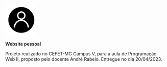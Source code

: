 <img src="https://github.com/Thasxzoo/Personal-website/blob/main/img/favicon.png?raw=true" width=100px height=100px> <div width=100px height=100px style="font-weight:600">Website pessoal</div>

Projeto realizado no CEFET-MG Campus V, para a aula de Programação Web II, proposto pelo docente André Rabelo.
Entregue no dia 20/04/2023.
